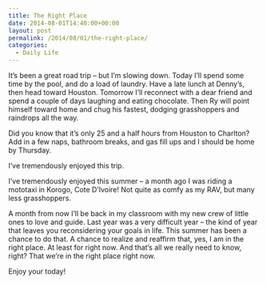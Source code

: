 ```yaml
---
title: The Right Place
date: 2014-08-01T14:40:00+00:00
layout: post
permalink: /2014/08/01/the-right-place/
categories:
  - Daily Life
---
```

It&#8217;s been a great road trip &#8211; but I&#8217;m slowing down. Today I&#8217;ll spend some time by the pool, and do a load of laundry. Have a late lunch at Denny&#8217;s, then head toward Houston. Tomorrow I&#8217;ll reconnect with a dear friend and spend a couple of days laughing and eating chocolate. Then Ry will point himself toward home and chug his fastest, dodging grasshoppers and raindrops all the way.

Did you know that it&#8217;s only 25 and a half hours from Houston to Charlton? Add in a few naps, bathroom breaks, and gas fill ups and I should be home by Thursday.

I&#8217;ve tremendously enjoyed this trip.
  
I&#8217;ve tremendously enjoyed this summer &#8211; a month ago I was riding a mototaxi in Korogo, Cote D&#8217;Ivoire! Not quite as comfy as my RAV, but many less grasshoppers.

A month from now I&#8217;ll be back in my classroom with my new crew of little ones to love and guide. Last year was a very difficult year &#8211; the kind of year that leaves you reconsidering your goals in life. This summer has been a chance to do that. A chance to realize and reaffirm that, yes, I am in the right place. At least for right now. And that&#8217;s all we really need to know, right? That we&#8217;re in the right place right now.

Enjoy your today!